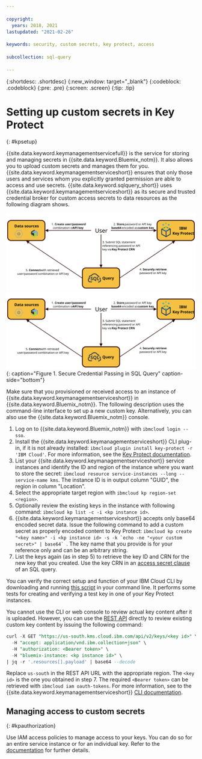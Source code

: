 ```yaml
---

copyright:
  years: 2018, 2021
lastupdated: "2021-02-26"

keywords: security, custom secrets, key protect, access

subcollection: sql-query

---
```


{:shortdesc: .shortdesc}
{:new_window: target="_blank"}
{:codeblock: .codeblock}
{:pre: .pre}
{:screen: .screen}
{:tip: .tip}

# Setting up custom secrets in Key Protect
{: #kpsetup}

{{site.data.keyword.keymanagementservicefull}} is the service for storing and managing secrets in {{site.data.keyword.Bluemix_notm}}. It also allows you to upload custom secrets and manages them for you. {{site.data.keyword.keymanagementserviceshort}} ensures that only those users and services whom you explicitly granted permission are able to access and use secrets. {{site.data.keyword.sqlquery_short}} uses {{site.data.keyword.keymanagementserviceshort}} as its secure and trusted credential broker for custom access secrets to data resources as the following diagram shows.

![Secure Credential Passing in SQL Query](accesssecrets.svg)
![Secure Credential Passing in SQL Query.](images/accesssecrets.svg "Secure Credential Passing in SQL Query"){: caption="Figure 1. Secure Credential Passing in SQL Query" caption-side="bottom"}

Make sure that you provisioned or received access to an instance of {{site.data.keyword.keymanagementserviceshort}} in {{site.data.keyword.Bluemix_notm}}. The following description uses the command-line interface to set up a new custom key. Alternatively, you can also use the {{site.data.keyword.Bluemix_notm}} console.

1. Log on to {{site.data.keyword.Bluemix_notm}} with `ibmcloud login --sso`.
2. Install the {{site.data.keyword.keymanagementserviceshort}} CLI plug-in, if it is not already installed: `ibmcloud plugin install key-protect -r 'IBM Cloud'`. For more information, see the [Key Protect documentation](/docs/services/key-protect?topic=key-protect-set-up-cli).
3. List your {{site.data.keyword.keymanagementserviceshort}} service instances and identify the ID and region of the instance where you want to store the secret: `ibmcloud resource service-instances --long --service-name kms`. The instance ID is in output column "GUID", the region in column "Location".
4. Select the appropriate target region with `ibmcloud kp region-set <region>`.
5. Optionally review the existing keys in the instance with following command: `ibmcloud kp list -c -i <kp instance id>`.
6. {{site.data.keyword.keymanagementserviceshort}} accepts only base64 encoded secret data. Issue the following command to add a custom secret as properly encoded content to Key Protect: ``ibmcloud kp create "<key name>" -i <kp instance id> -s -k `echo -ne "<your custom secret>" | base64` ``. The key name that you provide is for your reference only and can be an arbitrary string.
7. List the keys again (as in step 5) to retrieve the key ID and CRN for the new key that you created. Use the key CRN in an [access secret clause](/docs/sql-query?topic=sql-query-sql-reference#accessSecrets) of an SQL query.

You can verify the correct setup and function of your IBM Cloud CLI by downloading and running [this script](https://raw.githubusercontent.com/ibm-cloud-docs/sql-query/master/kp_check.sh) in your command line. It performs some tests for creating and verifying a test key in one of your Key Protect instances.

You cannot use the CLI or web console to review actual key content after it is uploaded. However, you can use the [REST API](https://cloud.ibm.com/apidocs/key-protect#retrieve-a-key-by-id) directly to review existing custom key content by issuing the following command:

```sql
curl -X GET "https://us-south.kms.cloud.ibm.com/api/v2/keys/<key id>" \
  -H "accept: application/vnd.ibm.collection+json" \
  -H "authorization: <Bearer token>" \
  -H "bluemix-instance: <kp instance id>" \
| jq -r '.resources[].payload' | base64 --decode
```

Replace `us-south` in the REST API URL with the appropriate region. The `<key id>` is the one you obtained in step 7. The required `<Bearer token>` can be retrieved with `ibmcloud iam oauth-tokens`. For more information, see to the {{site.data.keyword.keymanagementserviceshort}} [CLI documentation](/docs/key-protect?topic=key-protect-cli-reference#ibmcloud-kp-commands).

## Managing access to custom secrets
{: #kpauthorization}

Use IAM access policies to manage access to your keys. You can do so for an entire service instance or for an individual key. Refer to the [documentation](/docs/services/key-protect?topic=key-protect-grant-access-keys) for further details.
